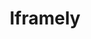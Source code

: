 ---
git: https://github.com/itteco/iframely
logohandle: iframely
sort: iframely
title: Iframely
twitter: https://x.com/iframely
website: https://iframely.com/
---